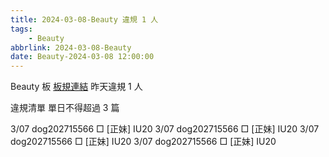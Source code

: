 ```yaml
---
title: 2024-03-08-Beauty 違規 1 人
tags:
    - Beauty
abbrlink: 2024-03-08-Beauty
date: Beauty-2024-03-08 12:00:00
---
```

Beauty 板 [板規連結](https://www.ptt.cc/bbs/Beauty/M.1630069980.A.84B.html)
昨天違規 1 人
<!-- more -->

違規清單
單日不得超過 3 篇

3/07 dog202715566 □ [正妹] IU20
3/07 dog202715566 □ [正妹] IU20
3/07 dog202715566 □ [正妹] IU20
3/07 dog202715566 □ [正妹] IU20